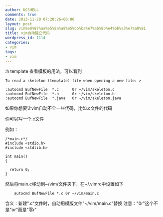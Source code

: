 ```yaml
---
author: UCSHELL
comments: true
date: 2013-11-28 07:20:26+00:00
layout: post
slug: vim%e8%87%aa%e5%8a%a8%e5%bb%ba%e7%ab%8b%e4%bb%a3%e7%a0%81
title: vim自动建立代码
wordpress_id: 1114
categories:
- vim
tags:
- vim
---
```


:h template
查看模板的用法，可以看到
 
    
    To read a skeleton (template) file when opening a new file: >
    
    :autocmd BufNewFile  *.c      0r ~/vim/skeleton.c
    :autocmd BufNewFile  *.h      0r ~/vim/skeleton.h
    :autocmd BufNewFile  *.java   0r ~/vim/skeleton.java
    


如果你想要让vim自动不全一些代码，比如.c文件的代码

你可以写一个.c文件

例如：

    
    
    /*main.c*/
    #include <stdio.h>
    #include <stdlib.h>
    
    int main()
    {
    
      return 0;
    }
    


然后将main.c移动到~/vim/文件夹下，在~/.vimrc中设置如下

    
    
        autocmd BufNewFile *.c 0r ~/vim/main.c
    


含义：新建".c"文件时，自动用模版文件"~/vim/main.c"替换
注意："0r"这个不是"or"而是"零r"
